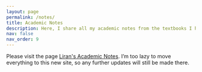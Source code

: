 ```yaml
---
layout: page
permalink: /notes/
title: Academic Notes
description: Here, I share all my academic notes from the textbooks I have studied and the courses I have completed.
nav: false
nav_order: 9
---
```


Please visit the page [Liran's Academic Notes](https://sites.google.com/view/liranlisnotes/home). I’m too lazy to move everything to this new site, so any further updates will still be made there.